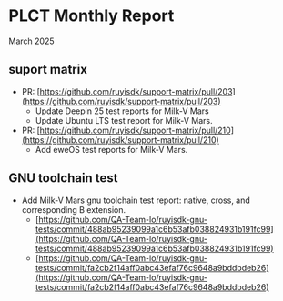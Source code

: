 # PLCT Monthly Report

March 2025

## suport matrix

- PR: [https://github.com/ruyisdk/support-matrix/pull/203](https://github.com/ruyisdk/support-matrix/pull/203)
  - Update Deepin 25 test reports for Milk-V Mars
  - Update Ubuntu LTS test report for Milk-V Mars.
- PR: [https://github.com/ruyisdk/support-matrix/pull/210](https://github.com/ruyisdk/support-matrix/pull/210)
  - Add eweOS test reports for Milk-V Mars.

## GNU toolchain test

- Add Milk-V Mars gnu toolchain test report: native, cross, and corresponding B extension.
  - [https://github.com/QA-Team-lo/ruyisdk-gnu-tests/commit/488ab95239099a1c6b53afb038824931b191fc99](https://github.com/QA-Team-lo/ruyisdk-gnu-tests/commit/488ab95239099a1c6b53afb038824931b191fc99)
  - [https://github.com/QA-Team-lo/ruyisdk-gnu-tests/commit/fa2cb2f14aff0abc43efaf76c9648a9bddbdeb26](https://github.com/QA-Team-lo/ruyisdk-gnu-tests/commit/fa2cb2f14aff0abc43efaf76c9648a9bddbdeb26)
